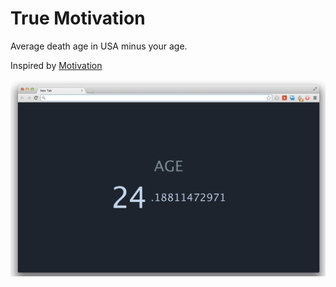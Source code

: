 True Motivation
================

Average death age in USA minus your age.

Inspired by [Motivation](https://github.com/maccman/motivation)

![](screenshot.png)
